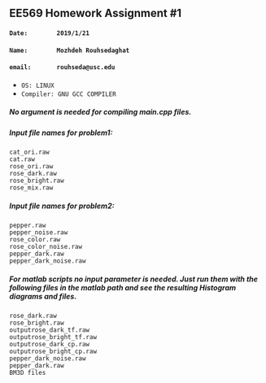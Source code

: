 ## EE569 Homework Assignment #1
#### `Date:        2019/1/21`
#### `Name:        Mozhdeh Rouhsedaghat`
#### `email:       rouhseda@usc.edu`

- `OS: LINUX`
- `Compiler: GNU GCC COMPILER`

##### No argument is needed for compiling main.cpp files.
##### Input file names for problem1:
	cat_ori.raw
	cat.raw
	rose_ori.raw
	rose_dark.raw
	rose_bright.raw
	rose_mix.raw
	
##### Input file names for problem2:
	pepper.raw
	pepper_noise.raw
	rose_color.raw
	rose_color_noise.raw
	pepper_dark.raw
	pepper_dark_noise.raw

##### For matlab scripts no input parameter is needed. Just run them with the following files in the matlab path and see the resulting Histogram diagrams and files.
	rose_dark.raw
	rose_bright.raw
	outputrose_dark_tf.raw
	outputrose_bright_tf.raw
	outputrose_dark_cp.raw
	outputrose_bright_cp.raw
	pepper_dark_noise.raw
	pepper_dark.raw
	BM3D files


